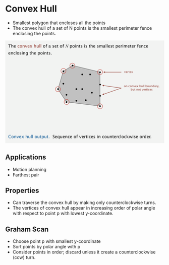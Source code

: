 # Convex Hull

- Smallest polygon that encloses all the points
- The convex hull of a set of N points is the smallest perimeter fence enclosing the points.

![image](media/Convex-Hull-image1.png)

## Applications

- Motion planning
- Farthest pair

## Properties

- Can traverse the convex hull by making only counterclockwise turns.
- The vertices of convex hull appear in increasing order of polar angle with respect to point p with lowest y-coordinate.

## Graham Scan

- Choose point p with smallest y-coordinate
- Sort points by polar angle with p
- Consider points in order; discard unless it create a counterclockwise (ccw) turn.
